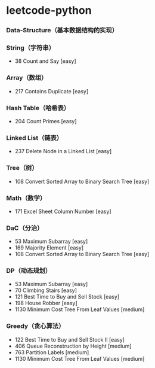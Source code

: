 # leetcode-python

### Data-Structure（基本数据结构的实现）

### String（字符串）
* 38 Count and Say [easy]

### Array（数组）
* 217 Contains Duplicate [easy]

### Hash Table（哈希表）
* 204 Count Primes [easy]

### Linked List（链表）
* 237 Delete Node in a Linked List [easy]

### Tree（树）
* 108 Convert Sorted Array to Binary Search Tree [easy]

### Math（数学）
* 171 Excel Sheet Column Number [easy]

### DaC（分治）
* 53 Maximum Subarray [easy]
* 169 Majority Element [easy] 
* 108 Convert Sorted Array to Binary Search Tree [easy]

### DP（动态规划）
* 53 Maximum Subarray [easy]
* 70 Climbing Stairs [easy]
* 121 Best Time to Buy and Sell Stock [easy]
* 198 House Robber [easy]
* 1130 Minimum Cost Tree From Leaf Values [medium]

### Greedy（贪心算法）
* 122 Best Time to Buy and Sell Stock II [easy]
* 406 Queue Reconstruction by Height [medium]
* 763 Partition Labels [medium]
* 1130 Minimum Cost Tree From Leaf Values [medium]